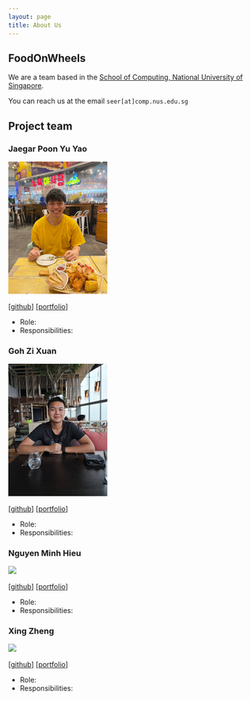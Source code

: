 ```yaml
---
layout: page
title: About Us
---
```

## FoodOnWheels

We are a team based in the [School of Computing, National University of Singapore](http://www.comp.nus.edu.sg).

You can reach us at the email `seer[at]comp.nus.edu.sg`

## Project team

### Jaegar Poon Yu Yao

<img src="images/jaegar.png" width="200px">

[[github](https://github.com/jaegarpoon)] [[portfolio](team/jaegar.md)]

* Role: 
* Responsibilities: 

### Goh Zi Xuan

<img src="images/imgonline-com-ua-CompressToSize-nS0ZveGx2UYm9A.jpg" width="200px">

[[github](https://github.com/zxgoh)] [[portfolio](team/zxgoh.md)]

* Role: 
* Responsibilities: 

### Nguyen Minh Hieu

<img src="images/johndoe.png" width="200px">

[[github](http://github.com/johndoe)]
[[portfolio](team/johndoe.md)]

* Role: 
* Responsibilities: 

### Xing Zheng

<img src="images/johndoe.png" width="200px">

[[github](http://github.com/johndoe)]
[[portfolio](team/johndoe.md)]

* Role: 
* Responsibilities: 
